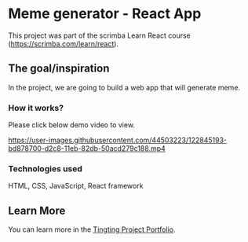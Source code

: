 # Meme generator - React App

This project was part of the scrimba Learn React course (https://scrimba.com/learn/react).

## The goal/inspiration

In the project, we are going to build a web app that will generate meme.

### How it works?

Please click below demo video to view.

https://user-images.githubusercontent.com/44503223/122845193-bd878700-d2c8-11eb-82db-50acd279c188.mp4

### Technologies used

HTML, CSS, JavaScript, React framework


## Learn More

You can learn more in the [Tingting Project Portfolio](https://tingting0618.github.io).
